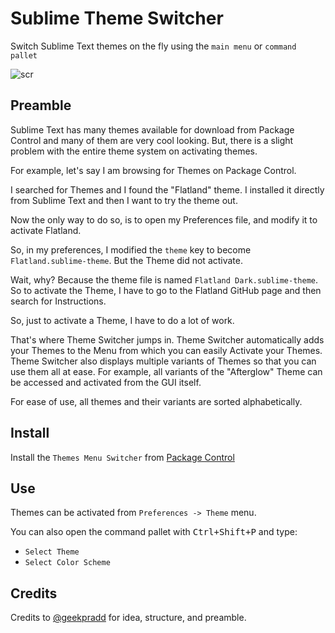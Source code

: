 # Sublime Theme Switcher
Switch Sublime Text themes on the fly using the `main menu` or `command pallet`

![scr](https://cloud.githubusercontent.com/assets/11352152/14230693/b6e33c28-f92f-11e5-8d6c-b2e32054f804.png)

## Preamble
Sublime Text has many themes available for download from Package Control and many of them are very cool looking. But, there is a slight problem with the entire theme system on activating themes.

For example, let's say I am browsing for Themes on Package Control.

I searched for Themes and I found the "Flatland" theme. I installed it directly from Sublime Text and then I want to try the theme out.

Now the only way to do so, is to open my Preferences file, and modify it to activate Flatland.

So, in my preferences, I modified the `theme` key to become `Flatland.sublime-theme`. But the Theme did not activate.

Wait, why? Because the theme file is named `Flatland Dark.sublime-theme`. So to activate the Theme, I have to go to the Flatland GitHub page and then search for Instructions.

So, just to activate a Theme, I have to do a lot of work.

That's where Theme Switcher jumps in. Theme Switcher automatically adds your Themes to the Menu from which you can easily Activate your Themes. Theme Switcher also displays multiple variants of Themes so that you can use them all at ease. For example, all variants of the "Afterglow" Theme can be accessed and activated from the GUI itself.

For ease of use, all themes and their variants are sorted alphabetically.

## Install
Install the `Themes Menu Switcher` from [Package Control](https://packagecontrol.io/)

## Use
Themes can be activated from `Preferences -> Theme` menu.

You can also open the command pallet with <kbd>Ctrl+Shift+P</kbd> and type:
- `Select Theme`
- `Select Color Scheme`

## Credits

Credits to [@geekpradd](https://github.com/geekpradd) for idea, structure, and preamble.
